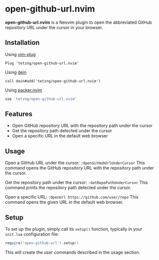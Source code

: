 # open-github-url.nvim

**open-github-url.nvim** is a Neovim plugin to open the abbreviated GitHub repository URL under the cursor in your browser.

## Installation

Using [vim-plug](https://github.com/junegunn/vim-plug)

```viml
Plug 'tetzng/open-github-url.nvim'
```

Using [dein](https://github.com/Shougo/dein.vim)

```viml
call dein#add('tetzng/open-github-url.nvim')
```

Using [packer.nvim](https://github.com/wbthomason/packer.nvim)

```lua
use 'tetzng/open-github-url.nvim'
```

## Features

- Open GitHub repository URL with the repository path under the cursor
- Get the repository path detected under the cursor
- Open a specific URL in the default web browser

## Usage

Open a GitHub URL under the cursor:
`:OpenGitHubUrlUnderCursor`
This command opens the GitHub repository URL with the repository path under the cursor.

Get the repository path under the cursor:
`:GetRepoPathUnderCursor`
This command prints the repository path detected under the cursor.

Open a specific URL:
`:OpenUrl https://github.com/user/repo`
This command opens the given URL in the default web browser.

## Setup

To set up the plugin, simply call its `setup()` function, typically in your `init.lua` configuration file:
```lua
require('open-github-url').setup()
```
This will create the user commands described in the usage section.
